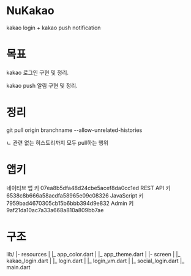 # NuKakao

kakao login + kakao push notification

# 목표

kakao 로그인 구현 및 정리.

kakao push 알림 구현 및 정리.

# 정리

git pull origin branchname --allow-unrelated-histories

ㄴ 관련 없는 히스토리까지 모두 pull하는 행위

# 앱키

네이티브 앱 키       07ea8b5dfa48d24cbe5acef8da0cc1ed
REST API 키	        6538c8b666a58acdfa58965e09c08326
JavaScript 키	    7959bad4670305cb15b6bbb394d9e832
Admin 키	        9af21da10ac7a33a668a810a809bb7ae

# 구조

lib/
|- resources
|  |_ app_color.dart
|  |_ app_theme.dart
|
|- screen
|  |_ kakao_login.dart
|  |_ login.dart
|  |_ login_vm.dart
|
|_ social_login.dart
|_ main.dart